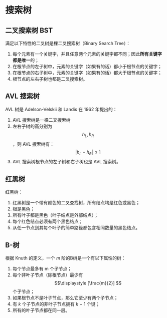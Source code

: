 # 搜索树

## 二叉搜索树 BST

满足以下特性的二叉树是棵二叉搜索树（Binary Search Tree）：

1. 每个元素有一个关键字，并且任意两个元素的关键字都不同；因此**所有关键字都是唯一**的；
2. 在根节点的左子树中，元素的关键字（如果有的话）都小于根节点的关键字；
3. 在根节点的右子树中，元素的关键字（如果有的话）都大于根节点的关键字；
4. 根节点的左右子树也都是二叉搜索树。

## AVL 搜索树

AVL 树是 Adelson-Velskii 和 Landis 在 1962 年提出的：

1. AVL 搜索树是一棵二叉搜索树
2. 左右子树的高分别为 $$h_L, h_R$$，则 AVL 搜索树有：$$|h_L - h_R| \le 1$$
3. AVL 搜索树根节点的左子树和右子树也是 AVL 搜索树。

## 红黑树

红黑树：

1. 红黑树是一个带有颜色的二叉查找树，所有结点均是红色或黑色；
2. 根是黑色；
3. 所有叶子都是黑色（叶子结点是外部结点）；
4. 每个红色结点必须有两个黑色结点；
5. 从任一节点到其每个叶子的简单路径都包含相同数量的黑色结点。

## B-树

根据 Knuth 的定义，一个 *m* 阶的B树是一个有以下属性的树：

1. 每个节点最多有 m 个子节点；
2. 每个非叶子节点（除根节点）最少有 $$\displaystyle [\frac{m}{2}] $$ 个子节点；
3. 如果根节点不是叶子节点，那么它至少有两个子节点；
4. 有 *k* 个子节点的非叶子节点拥有 *k* − 1 个键；
5. 所有的叶子节点都在同一层。

